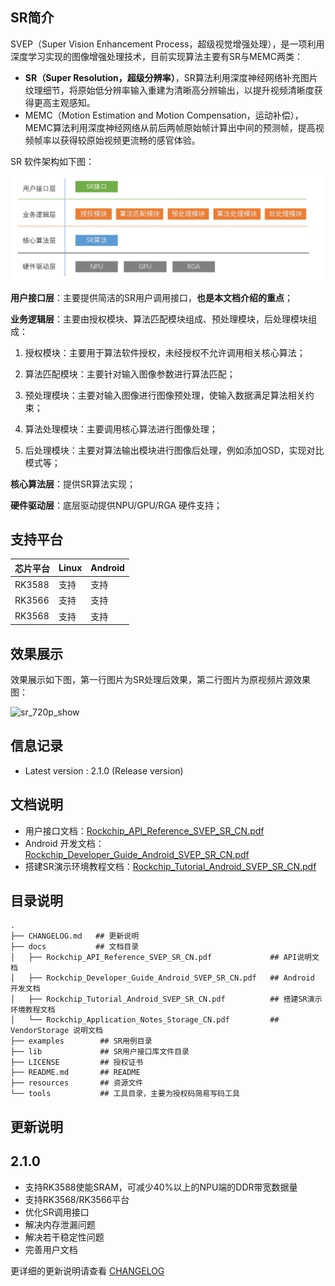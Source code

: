 ## SR简介

SVEP（Super Vision Enhancement Process，超级视觉增强处理），是一项利用深度学习实现的图像增强处理技术，目前实现算法主要有SR与MEMC两类：

- **SR（Super Resolution，超级分辨率）**，SR算法利用深度神经网络补充图片纹理细节，将原始低分辨率输入重建为清晰高分辨输出，以提升视频清晰度获得更高主观感知。
- MEMC（Motion Estimation and Motion Compensation，运动补偿），MEMC算法利用深度神经网络从前后两帧原始帧计算出中间的预测帧，提高视频帧率以获得较原始视频更流畅的感官体验。



SR 软件架构如下图：

![sr_software_architecture](./resources/picture/sr_software_architecture.png)

**用户接口层**：主要提供简洁的SR用户调用接口，**也是本文档介绍的重点**；

**业务逻辑层**：主要由授权模块、算法匹配模块组成、预处理模块，后处理模块组成：

1. 授权模块：主要用于算法软件授权，未经授权不允许调用相关核心算法；

2. 算法匹配模块：主要针对输入图像参数进行算法匹配；

3. 预处理模块：主要对输入图像进行图像预处理，使输入数据满足算法相关约束；

4. 算法处理模块：主要调用核心算法进行图像处理；

5. 后处理模块：主要对算法输出模块进行图像后处理，例如添加OSD，实现对比模式等；

**核心算法层**：提供SR算法实现；

**硬件驱动层**：底层驱动提供NPU/GPU/RGA 硬件支持；



## 支持平台

| 芯片平台 | Linux | Android |
| -------- | ----- | ------- |
| RK3588   | 支持  | 支持    |
| RK3566   | 支持  | 支持    |
| RK3568   | 支持  | 支持    |



## 效果展示

效果展示如下图，第一行图片为SR处理后效果，第二行图片为原视频片源效果图：

![sr_720p_show](./resources/picture/sr_720p_show.png)



## 信息记录

- Latest version : 2.1.0 (Release version)



## 文档说明

- 用户接口文档：[Rockchip_API_Reference_SVEP_SR_CN.pdf](./docs/Rockchip_API_Reference_SVEP_SR_CN.pdf)
- Android 开发文档：[Rockchip_Developer_Guide_Android_SVEP_SR_CN.pdf](docs/Rockchip_Developer_Guide_Android_SVEP_SR_CN.pdf)
- 搭建SR演示环境教程文档：[Rockchip_Tutorial_Android_SVEP_SR_CN.pdf](docs/Rockchip_Tutorial_Android_SVEP_SR_CN.pdf)


## 目录说明

```shell
.
├── CHANGELOG.md   ## 更新说明
├── docs           ## 文档目录                               
│   ├── Rockchip_API_Reference_SVEP_SR_CN.pdf             ## API说明文档
│   ├── Rockchip_Developer_Guide_Android_SVEP_SR_CN.pdf   ## Android 开发文档 
│   ├── Rockchip_Tutorial_Android_SVEP_SR_CN.pdf          ## 搭建SR演示环境教程文档
│   └── Rockchip_Application_Notes_Storage_CN.pdf         ## VendorStorage 说明文档
├── examples        ## SR用例目录
├── lib             ## SR用户接口库文件目录
├── LICENSE         ## 授权证书
├── README.md       ## README
├── resources       ## 资源文件
└── tools           ## 工具目录，主要为授权码简易写码工具
```


## 更新说明

## 2.1.0

- 支持RK3588使能SRAM，可减少40%以上的NPU端的DDR带宽数据量
- 支持RK3568/RK3566平台
- 优化SR调用接口
- 解决内存泄漏问题
- 解决若干稳定性问题
- 完善用户文档

更详细的更新说明请查看 [CHANGELOG](./CHANGELOG.md)
